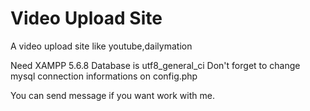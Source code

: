 # Video Upload Site
 A video upload site like youtube,dailymation
 
 Need XAMPP 5.6.8
 Database is utf8_general_ci
 Don't forget to change mysql connection informations on config.php
 
 You can send message if you want work with me.

